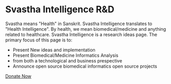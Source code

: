 # Svastha Intelligence R&D
Svastha means "Health" in Sanskrit. Svastha Intelligence translates to "Health Intelligence". By health, we mean biomedical/medicine and anything related to healthcare.
Svastha Intelligence is a research ideas page. The primary focus of this page is to:

- Present New ideas and implementation
- Present Biomedical/Medicine Informatics Analysis
- from both a technological and business prespective
- Announce open source biomedical informatics open source projects

[Donate Now](https://www.paypal.com/donate/?business=HHCRLHH8RKD76&no_recurring=1&currency_code=USD)

